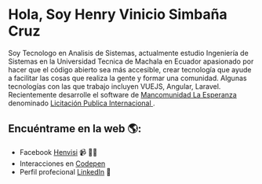 # Hola, Soy Henry Vinicio Simbaña Cruz
<p>Soy Tecnologo en Analisis de Sistemas, actualmente estudio Ingeniería de Sistemas en la Universidad Tecnica de Machala en Ecuador apasionado por hacer que el código abierto sea más accesible, crear tecnología que ayude a facilitar las cosas que realiza la gente y formar una comunidad. Algunas tecnologías con las que trabajo incluyen VUEJS, Angular, Laravel. Recientemente desarrolle el software de <a href="http://mancomunidadlaesperanza.gob.ec/"> Mancomunidad La Esperanza </a> denominado <a href="http://licopi.mancomunidadlaesperanza.gob.ec/"> Licitación Publica Internacional </a>. </p>


## Encuéntrame en la web 🌎: <a href="https://github.com/henvisi-1994"></a>
- Facebook <a href="https://www.facebook.com/henvisi">Henvisi</a>  📹 ✍🏾
- Interacciones en <a href="https://codepen.io/henvisi-1994"> Codepen</a> 
- Perfil profecional <a href="https://www.linkedin.com/in/henry-simba%C3%B1a-cruz-858172109/">LinkedIn</a> 💼
